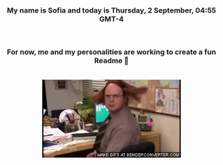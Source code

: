 


<div align="center">
<h3 >My name is Sofia and today is Thursday, 2 September, 04:55 GMT-4</h3><br>
<h3 >For now, me and my personalities are working to create a fun Readme 👋
</h3><br>
<img src='img/dwight.gif' alt='working...'/>
</div>
